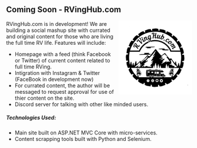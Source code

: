 <h2>Coming Soon - RVingHub.com</h2>

<p>
   <img src="/revesion.jpg" style="height:200px; width:200px; float:right; margin: 0 0 8px 8px;" />
   RVingHub.com is in development!  We are building a social mashup site with currated and original content for those who are living the full time RV life.  Features will include:
</p>
<p></p>
<ul>
  <li>Homepage with a feed (think Facebook or Twitter) of current content related to full time RVing.</li>
  <li>Intigration with Instagram & Twitter (FaceBook in development now)</li>
  <li>For currated content, the author will be messaged to request approval for use of thier content on the site.</li>
  <li>Discord server for talking with other like minded users.</li>
</ul>
<p></p>

<h5>Technologies Used:</h5>
<ul>
  <li>Main site built on ASP.NET MVC Core with micro-services.</li>
  <li>Content scrapping tools built with Python and Selenium.</li>
</ul>
<p></p>

